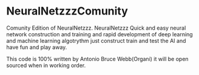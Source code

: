 # NeuralNetzzzComunity
Comunity Edition of NeuralNetzzz.
NeuralNetzzz Quick and easy neural network construction and training and rapid development of deep learning and machine learning algotrythm just construct train and test the AI and have fun and play away.

This code is 100% written by Antonio Bruce Webb(Organi) it will be open sourced when in working order.
